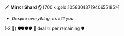 🗡️ **Mirror Shard 🪞** [700 <:gold:1058304371940655185>]
- *Despite everything, its still you*

(-2 🔷) 🛡️🛡️🛡️🛡️ 🔀 deal 💥 per remaining 🛡️